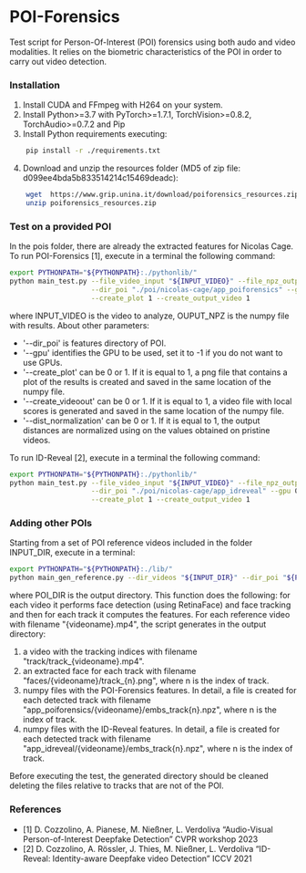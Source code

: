 # POI-Forensics

Test script for Person-Of-Interest (POI) forensics using both audo and video modalities.
It relies on the biometric characteristics of the POI in order to carry out video detection.

### Installation
1.	Install CUDA and FFmpeg with H264 on your system.
2.  Install Python>=3.7 with PyTorch>=1.7.1, TorchVision>=0.8.2, TorchAudio>=0.7.2 and Pip
3.	Install Python requirements executing:
```bash
    pip install -r ./requirements.txt
```
4.	Download and unzip the resources folder (MD5 of zip file: d099ee4bda5b833514214c15469deadc):
```bash
    wget  https://www.grip.unina.it/download/poiforensics_resources.zip
    unzip poiforensics_resources.zip
```

### Test on a provided POI
In the pois folder, there are already the extracted features for Nicolas Cage.
To run POI-Forensics [1], execute in a terminal the following command:
```bash
export PYTHONPATH="${PYTHONPATH}:./pythonlib/"
python main_test.py --file_video_input "${INPUT_VIDEO}" --file_npz_output "${OUPUT_NPZ}" \
                    --dir_poi "./poi/nicolas-cage/app_poiforensics" --gpu 0 \
                    --create_plot 1 --create_output_video 1
```

where INPUT_VIDEO is the video to analyze, OUPUT_NPZ is the numpy file with results.
About other parameters:
- '--dir_poi' is features directory of POI.
- '--gpu' identifies the GPU to be used, set it to -1 if you do not want to use GPUs.
- '--create_plot' can be 0 or 1. If it is equal to 1, a png file that contains a plot of the results is created and saved in the same location of the numpy file.
- '--create_videoout' can be 0 or 1. If it is equal to 1, a video file with local scores is generated and saved in the same location of the numpy file.
- '--dist_normalization' can be 0 or 1. If it is equal to 1, the output distances are normalized using on the values obtained on pristine videos.

To run ID-Reveal [2], execute in a terminal the following command:
```bash
export PYTHONPATH="${PYTHONPATH}:./pythonlib/"
python main_test.py --file_video_input "${INPUT_VIDEO}" --file_npz_output "${OUPUT_NPZ}" \
                    --dir_poi "./poi/nicolas-cage/app_idreveal" --gpu 0 \
                    --create_plot 1 --create_output_video 1
```


### Adding other POIs
Starting from a set of POI reference videos included in the folder INPUT_DIR, execute in a terminal:
```bash
export PYTHONPATH="${PYTHONPATH}:./lib/"
python main_gen_reference.py --dir_videos "${INPUT_DIR}" --dir_poi "${POI_DIR}" --gpu 0
```
where POI_DIR is the output directory. This function does the following: for each video it performs face detection (using RetinaFace) and face tracking and then for each track it computes the features.
For each reference video with filename "{videoname}.mp4", the script generates in the output directory:
1.	a video with the tracking indices with filename "track/track_{videoname}.mp4".
2.	an extracted face for each track with filename "faces/{videoname}/track_{n}.png", where n is the index of track.
3.	numpy files with the POI-Forensics features. In detail, a file is created for each detected track with filename "app_poiforensics/{videoname}/embs_track{n}.npz", where n is the index of track.
4.  numpy files with the ID-Reveal features. In detail, a file is created for each detected track with filename "app_idreveal/{videoname}/embs_track{n}.npz", where n is the index of track.

Before executing the test, the generated directory should be cleaned deleting the files relative to tracks that are not of the POI.

### References
- [1] D. Cozzolino, A. Pianese, M. Nießner, L. Verdoliva “Audio-Visual Person-of-Interest Deepfake Detection” CVPR workshop 2023
- [2] D. Cozzolino, A. Rössler, J. Thies, M. Nießner, L. Verdoliva “ID-Reveal: Identity-aware Deepfake video Detection” ICCV 2021
